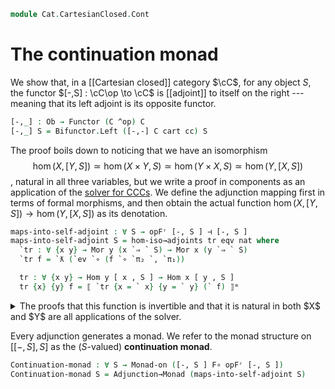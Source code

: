 <!--
```agda
open import Cat.Functor.Adjoint.Monad
open import Cat.Diagram.Exponential
open import Cat.Functor.Adjoint.Hom
open import Cat.Functor.Adjoint
open import Cat.Diagram.Monad
open import Cat.Cartesian
open import Cat.Prelude

import Cat.CartesianClosed.Solver as S
import Cat.Functor.Bifunctor as Bifunctor
import Cat.Reasoning
```
-->

```agda
module Cat.CartesianClosed.Cont
```

<!--
```agda
  {o ℓ} {C : Precategory o ℓ} (cart : Cartesian-category C)
  (cc : Cartesian-closed C cart)
  where

open Cartesian-category cart
open Cartesian-closed cc
open S cart cc
```
-->

# The continuation monad

We show that, in a [[Cartesian closed]] category $\cC$, for any object
$S$, the functor $[-,S] : \cC\op \to \cC$ is [[adjoint]] to itself on
the right --- meaning that its left adjoint is its opposite functor.

```agda
[-,_] : Ob → Functor (C ^op) C
[-,_] S = Bifunctor.Left ([-,-] C cart cc) S
```

The proof boils down to noticing that we have an isomorphism
$$\hom(X, [Y, S]) \simeq \hom(X \times Y, S) \simeq \hom(Y \times X, S) \simeq \hom(Y, [X, S])$$,
natural in all three variables, but we write a proof in components as
an application of the [solver for CCCs]. We define the adjunction
mapping first in terms of formal morphisms, and then obtain the actual
function $\hom(X, [Y,S]) \to \hom(Y, [X,S])$ as its denotation.

[solver for CCCs]: Cat.CartesianClosed.Solver.html

```agda
maps-into-self-adjoint : ∀ S → opFʳ [-, S ] ⊣ [-, S ]
maps-into-self-adjoint S = hom-iso→adjoints tr eqv nat where
  `tr : ∀ {x y} → Mor y (x `⇒ ` S) → Mor x (y `⇒ ` S)
  `tr f = `ƛ (`ev `∘ (f `∘ `π₂ `, `π₁))

  tr : ∀ {x y} → Hom y [ x , S ] → Hom x [ y , S ]
  tr {x} {y} f = ⟦ `tr {x = ` x} {y = ` y} (` f) ⟧ᵐ
```

<details>
<summary>The proofs that this function is invertible and that it is
natural in both $X$ and $Y$ are all applications of the solver. </summary>

```agda
  eqv : ∀ {x y} → is-equiv (tr {x} {y})
  eqv {x} {y} = is-iso→is-equiv record where
    from   = tr
    linv m = solve (`tr (`tr {x = ` x} {` y} (` m))) (` m) refl
    rinv m = solve (`tr (`tr {x = ` y} {` x} (` m))) (` m) refl

  abstract
    nat : hom-iso-natural {L = opFʳ [-, S ]} {R = [-, S ]} tr
    nat {a} {b} {c} {d} g h x =
      let
        `h : Mor (` c) (` d) ; `h = ` h
        `g : Mor (` b) (` a) ; `g = ` g
      in solve
        (`tr ((`ƛ (`id `∘ `ev `∘ (`π₁ `, `h `∘ `π₂)) `∘ ` x) `∘ `g))
        (`ƛ (`id `∘ `ev `∘ (`π₁ `, `g `∘ `π₂)) `∘ `tr (` x) `∘ `h)
        refl
```

</details>

Every adjunction generates a monad. We refer to the monad structure on
$[[-,S],S]$ as the ($S$-valued) **continuation monad**.


```agda
Continuation-monad : ∀ S → Monad-on ([-, S ] F∘ opFʳ [-, S ])
Continuation-monad S = Adjunction→Monad (maps-into-self-adjoint S)
```
